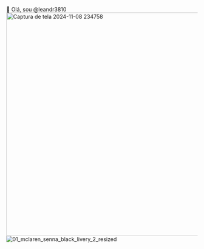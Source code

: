 👋 Olá, sou @leandr3810
<img width="587" alt="Captura de tela 2024-11-08 234758" src="https://github.com/user-attachments/assets/4ecacfde-8c47-470c-a9ff-5ad92366e302" />
![01_mclaren_senna_black_livery_2_resized](https://github.com/user-attachments/assets/37df449d-7588-4553-8aff-7c73088b3eb6)
